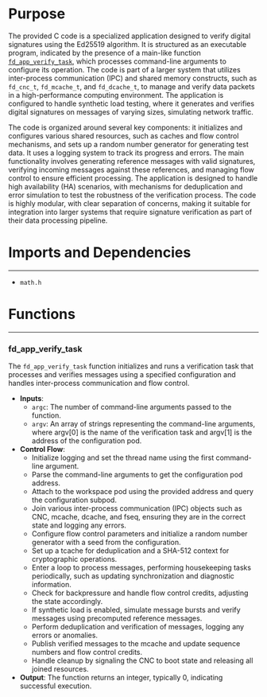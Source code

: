 # Purpose
The provided C code is a specialized application designed to verify digital signatures using the Ed25519 algorithm. It is structured as an executable program, indicated by the presence of a main-like function [`fd_app_verify_task`](#fd_app_verify_task), which processes command-line arguments to configure its operation. The code is part of a larger system that utilizes inter-process communication (IPC) and shared memory constructs, such as `fd_cnc_t`, `fd_mcache_t`, and `fd_dcache_t`, to manage and verify data packets in a high-performance computing environment. The application is configured to handle synthetic load testing, where it generates and verifies digital signatures on messages of varying sizes, simulating network traffic.

The code is organized around several key components: it initializes and configures various shared resources, such as caches and flow control mechanisms, and sets up a random number generator for generating test data. It uses a logging system to track its progress and errors. The main functionality involves generating reference messages with valid signatures, verifying incoming messages against these references, and managing flow control to ensure efficient processing. The application is designed to handle high availability (HA) scenarios, with mechanisms for deduplication and error simulation to test the robustness of the verification process. The code is highly modular, with clear separation of concerns, making it suitable for integration into larger systems that require signature verification as part of their data processing pipeline.
# Imports and Dependencies

---
- `math.h`


# Functions

---
### fd\_app\_verify\_task<!-- {{#callable:fd_app_verify_task}} -->
The `fd_app_verify_task` function initializes and runs a verification task that processes and verifies messages using a specified configuration and handles inter-process communication and flow control.
- **Inputs**:
    - `argc`: The number of command-line arguments passed to the function.
    - `argv`: An array of strings representing the command-line arguments, where argv[0] is the name of the verification task and argv[1] is the address of the configuration pod.
- **Control Flow**:
    - Initialize logging and set the thread name using the first command-line argument.
    - Parse the command-line arguments to get the configuration pod address.
    - Attach to the workspace pod using the provided address and query the configuration subpod.
    - Join various inter-process communication (IPC) objects such as CNC, mcache, dcache, and fseq, ensuring they are in the correct state and logging any errors.
    - Configure flow control parameters and initialize a random number generator with a seed from the configuration.
    - Set up a tcache for deduplication and a SHA-512 context for cryptographic operations.
    - Enter a loop to process messages, performing housekeeping tasks periodically, such as updating synchronization and diagnostic information.
    - Check for backpressure and handle flow control credits, adjusting the state accordingly.
    - If synthetic load is enabled, simulate message bursts and verify messages using precomputed reference messages.
    - Perform deduplication and verification of messages, logging any errors or anomalies.
    - Publish verified messages to the mcache and update sequence numbers and flow control credits.
    - Handle cleanup by signaling the CNC to boot state and releasing all joined resources.
- **Output**: The function returns an integer, typically 0, indicating successful execution.



